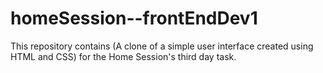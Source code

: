 # homeSession--frontEndDev1
This repository contains (A clone of a simple user interface created using HTML and CSS) for the Home Session's third day task.
